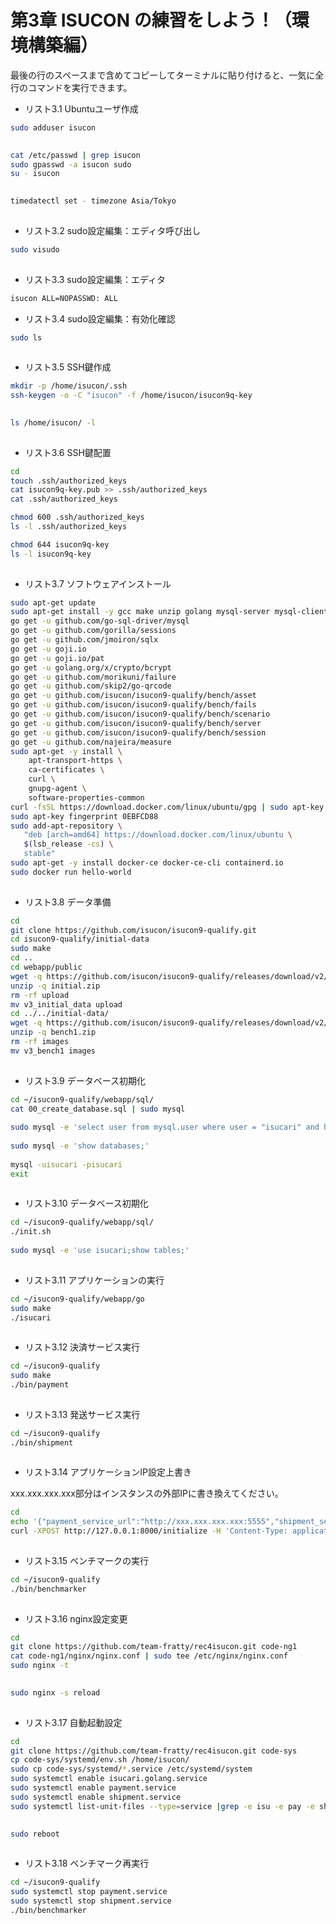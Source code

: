 # 第3章 ISUCON の練習をしよう！（環境構築編）

最後の行のスペースまで含めてコピーしてターミナルに貼り付けると、一気に全行のコマンドを実行できます。

* リスト3.1 Ubuntuユーザ作成
```sh
sudo adduser isucon
 
```

```sh
cat /etc/passwd | grep isucon
sudo gpasswd -a isucon sudo
su - isucon
 
```

```sh
timedatectl set - timezone Asia/Tokyo
 
```

* リスト3.2 sudo設定編集：エディタ呼び出し
```sh
sudo visudo
 
```

* リスト3.3 sudo設定編集：エディタ
```sh
isucon ALL=NOPASSWD: ALL
```

* リスト3.4 sudo設定編集：有効化確認
```sh
sudo ls
 
```

* リスト3.5 SSH鍵作成
```sh
mkdir -p /home/isucon/.ssh
ssh-keygen -o -C "isucon" -f /home/isucon/isucon9q-key
 
```

```sh
ls /home/isucon/ -l
 
```

* リスト3.6 SSH鍵配置
```sh
cd
touch .ssh/authorized_keys
cat isucon9q-key.pub >> .ssh/authorized_keys
cat .ssh/authorized_keys

chmod 600 .ssh/authorized_keys
ls -l .ssh/authorized_keys

chmod 644 isucon9q-key
ls -l isucon9q-key
 
```

* リスト3.7 ソフトウェアインストール
```sh
sudo apt-get update
sudo apt-get install -y gcc make unzip golang mysql-server mysql-client nginx
go get -u github.com/go-sql-driver/mysql
go get -u github.com/gorilla/sessions
go get -u github.com/jmoiron/sqlx
go get -u goji.io
go get -u goji.io/pat
go get -u golang.org/x/crypto/bcrypt
go get -u github.com/morikuni/failure
go get -u github.com/skip2/go-qrcode
go get -u github.com/isucon/isucon9-qualify/bench/asset
go get -u github.com/isucon/isucon9-qualify/bench/fails
go get -u github.com/isucon/isucon9-qualify/bench/scenario
go get -u github.com/isucon/isucon9-qualify/bench/server
go get -u github.com/isucon/isucon9-qualify/bench/session
go get -u github.com/najeira/measure
sudo apt-get -y install \
    apt-transport-https \
    ca-certificates \
    curl \
    gnupg-agent \
    software-properties-common
curl -fsSL https://download.docker.com/linux/ubuntu/gpg | sudo apt-key add -
sudo apt-key fingerprint 0EBFCD88
sudo add-apt-repository \
   "deb [arch=amd64] https://download.docker.com/linux/ubuntu \
   $(lsb_release -cs) \
   stable"
sudo apt-get -y install docker-ce docker-ce-cli containerd.io
sudo docker run hello-world
 
```

* リスト3.8 データ準備
```sh
cd
git clone https://github.com/isucon/isucon9-qualify.git
cd isucon9-qualify/initial-data
sudo make
cd ..
cd webapp/public
wget -q https://github.com/isucon/isucon9-qualify/releases/download/v2/initial.zip
unzip -q initial.zip
rm -rf upload
mv v3_initial_data upload
cd ../../initial-data/
wget -q https://github.com/isucon/isucon9-qualify/releases/download/v2/bench1.zip
unzip -q bench1.zip
rm -rf images
mv v3_bench1 images
 
```

* リスト3.9 データベース初期化
```sh
cd ~/isucon9-qualify/webapp/sql/
cat 00_create_database.sql | sudo mysql
 
sudo mysql -e 'select user from mysql.user where user = "isucari" and host = "localhost"'
 
sudo mysql -e 'show databases;'
 
mysql -uisucari -pisucari
exit
 
```

* リスト3.10 データベース初期化
```sh
cd ~/isucon9-qualify/webapp/sql/
./init.sh
 
sudo mysql -e 'use isucari;show tables;'
 
```

* リスト3.11 アプリケーションの実行
```sh
cd ~/isucon9-qualify/webapp/go
sudo make
./isucari
 
```

* リスト3.12 決済サービス実行
```sh
cd ~/isucon9-qualify
sudo make
./bin/payment
 
```

* リスト3.13 発送サービス実行
```sh
cd ~/isucon9-qualify
./bin/shipment
 
```

* リスト3.14 アプリケーションIP設定上書き

xxx.xxx.xxx.xxx部分はインスタンスの外部IPに書き換えてください。
```sh
cd
echo '{"payment_service_url":"http://xxx.xxx.xxx.xxx:5555","shipment_service_url":"http://xxx.xxx.xxx.xxx:7000"}' > overwriteip.json
curl -XPOST http://127.0.0.1:8000/initialize -H 'Content-Type: application/json' -d @overwriteip.json
 
```

* リスト3.15 ベンチマークの実行
```sh
cd ~/isucon9-qualify
./bin/benchmarker
 
```

* リスト3.16 nginx設定変更
```sh
cd
git clone https://github.com/team-fratty/rec4isucon.git code-ng1
cat code-ng1/nginx/nginx.conf | sudo tee /etc/nginx/nginx.conf
sudo nginx -t
 
```

```sh
sudo nginx -s reload
 
```

* リスト3.17 自動起動設定
```sh
cd
git clone https://github.com/team-fratty/rec4isucon.git code-sys
cp code-sys/systemd/env.sh /home/isucon/
sudo cp code-sys/systemd/*.service /etc/systemd/system
sudo systemctl enable isucari.golang.service
sudo systemctl enable payment.service
sudo systemctl enable shipment.service
sudo systemctl list-unit-files --type=service |grep -e isu -e pay -e ship
 
```

```sh
sudo reboot
 
```

* リスト3.18 ベンチマーク再実行
```sh
cd ~/isucon9-qualify
sudo systemctl stop payment.service
sudo systemctl stop shipment.service
./bin/benchmarker
 
```

